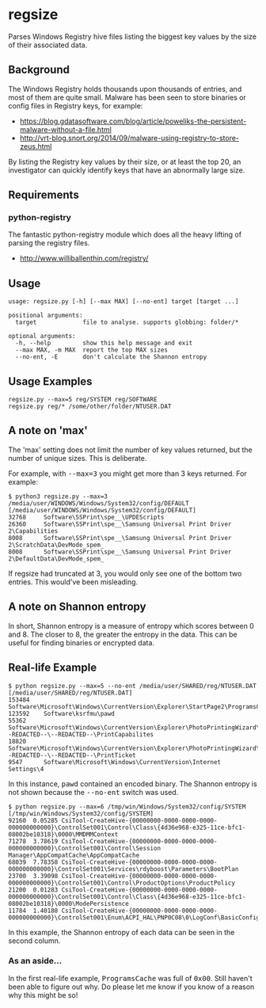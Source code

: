 # regsize
Parses Windows Registry hive files listing the biggest key values by the size of their associated data.

## Background
The Windows Registry holds thousands upon thousands of entries, and most of them are quite small. Malware has been seen to store binaries or config files in Registry keys, for example:

- https://blog.gdatasoftware.com/blog/article/poweliks-the-persistent-malware-without-a-file.html
- http://vrt-blog.snort.org/2014/09/malware-using-registry-to-store-zeus.html

By listing the Registry key values by their size, or at least the top 20, an investigator can quickly identify keys that have an abnormally large size.
## Requirements
### python-registry
The fantastic python-registry module which does all the heavy lifting of parsing the registry files.
- http://www.williballenthin.com/registry/

## Usage
```
usage: regsize.py [-h] [--max MAX] [--no-ent] target [target ...]

positional arguments:
  target             file to analyse. supports globbing: folder/*

optional arguments:
  -h, --help         show this help message and exit
  --max MAX, -m MAX  report the top MAX sizes
  --no-ent, -E       don't calculate the Shannon entropy
```
## Usage Examples
```
regsize.py --max=5 reg/SYSTEM reg/SOFTWARE
regsize.py reg/* /some/other/folder/NTUSER.DAT
```
## A note on 'max'
The 'max' setting does not limit the number of key values returned, but the number of unique sizes. This is deliberate.

For example, with <tt>--max=3</tt> you might get more than 3 keys returned. For example:
```
$ python3 regsize.py --max=3 /media/user/WINDOWS/Windows/System32/config/DEFAULT
[/media/user/WINDOWS/Windows/System32/config/DEFAULT]
32768     Software\SSPrint\spe__\UPDEScripts
26360     Software\SSPrint\spe__\Samsung Universal Print Driver 2\Capabilities
8008      Software\SSPrint\spe__\Samsung Universal Print Driver 2\ScratchData\DevMode_spem_
8008      Software\SSPrint\spe__\Samsung Universal Print Driver 2\DefaultData\DevMode_spem_
```
If regsize had truncated at 3, you would only see one of the bottom two entries. This would've been misleading.
## A note on Shannon entropy
In short, Shannon entropy is a measure of entropy which scores between 0 and 8. The closer to 8, the greater the entropy in the data.
This can be useful for finding binaries or encrypted data.
## Real-life Example
```
$ python regsize.py --max=5 --no-ent /media/user/SHARED/reg/NTUSER.DAT 
[/media/user/SHARED/reg/NTUSER.DAT]
153484    Software\Microsoft\Windows\CurrentVersion\Explorer\StartPage2\ProgramsCache
123592    Software\ksrfmu\pawd
55362     Software\Microsoft\Windows\CurrentVersion\Explorer\PhotoPrintingWizard\--REDACTED--\--REDACTED--\PrintCapabilites
18820     Software\Microsoft\Windows\CurrentVersion\Explorer\PhotoPrintingWizard\--REDACTED--\--REDACTED--\PrintTicket
9547      Software\Microsoft\Windows\CurrentVersion\Internet Settings\4
```
In this instance, <tt>pawd</tt> contained an encoded binary. The Shannon entropy is not shown because the <tt>--no-ent</tt> switch was used.
```
$ python regsize.py --max=6 /tmp/win/Windows/System32/config/SYSTEM
[/tmp/win/Windows/System32/config/SYSTEM]
92160  0.05285 CsiTool-CreateHive-{00000000-0000-0000-0000-000000000000}\ControlSet001\Control\Class\{4d36e968-e325-11ce-bfc1-08002be10318}\0000\MMDMMContext
71278  3.78619 CsiTool-CreateHive-{00000000-0000-0000-0000-000000000000}\ControlSet001\Control\Session Manager\AppCompatCache\AppCompatCache
68039  7.78358 CsiTool-CreateHive-{00000000-0000-0000-0000-000000000000}\ControlSet001\Services\rdyboost\Parameters\BootPlan
23700  3.39098 CsiTool-CreateHive-{00000000-0000-0000-0000-000000000000}\ControlSet001\Control\ProductOptions\ProductPolicy
21200  0.01283 CsiTool-CreateHive-{00000000-0000-0000-0000-000000000000}\ControlSet001\Control\Class\{4d36e968-e325-11ce-bfc1-08002be10318}\0000\ModePersistence
11784  1.40188 CsiTool-CreateHive-{00000000-0000-0000-0000-000000000000}\ControlSet001\Enum\ACPI_HAL\PNP0C08\0\LogConf\BasicConfigVector
```
In this example, the Shannon entropy of each data can be seen in the second column.
### As an aside...
In the first real-life example, <tt>ProgramsCache</tt> was full of <tt>0x00</tt>. Still haven't been able to figure out why. Do please let me know if you know of a reason why this might be so!
